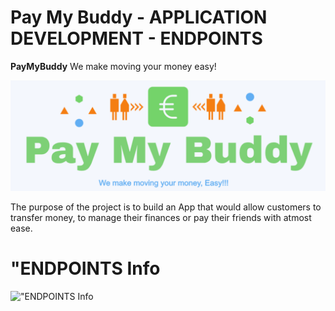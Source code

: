 # Pay My Buddy - APPLICATION DEVELOPMENT  - ENDPOINTS
<p><b>PayMyBuddy</b> We make moving your money easy!</p>


![UML_Diagram](assets/paymybuddy_banner_image1.png "Pay My Buddy Banner")


<p> The purpose of the project is to build an App that would allow customers to transfer money, to manage their finances or pay their friends with atmost ease. </p>



"ENDPOINTS Info
===

!["ENDPOINTS Info](readme_files/activity_diagram.PNG "ENDPOINTS Info")<br />

